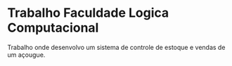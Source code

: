 # Trabalho Faculdade Logica Computacional
Trabalho onde desenvolvo um sistema de controle de estoque e vendas de um açougue.
